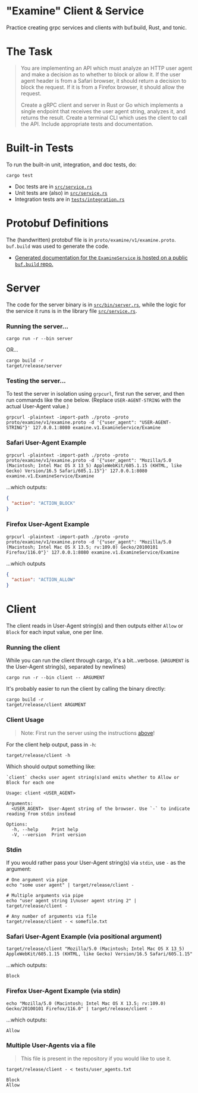 # "Examine" Client & Service

Practice creating grpc services and clients with buf.build, Rust, and tonic.

# The Task

> You are implementing an API which must analyze an HTTP user agent and make a decision as to whether to block or allow it. If the user agent header is from a Safari browser, it should return a decision to block the request. If it is from a Firefox browser, it should allow the request.
> 
> Create a gRPC client and server in Rust or Go which implements a single endpoint that receives the user agent string, analyzes it, and returns the result. Create a terminal CLI which uses the client to call the API. Include appropriate tests and documentation.

# Built-in Tests

To run the built-in unit, integration, and doc tests, do:

```shell
cargo test
```

- Doc tests are in [`src/service.rs`](https://github.com/CleanCut/examine/blob/main/src/service.rs#L14-L26)
- Unit tests are (also) in [`src/service.rs`](https://github.com/CleanCut/examine/blob/main/src/service.rs#L66-L88)
- Integration tests are in [`tests/integration.rs`](https://github.com/CleanCut/examine/blob/main/tests/integration.rs)

# Protobuf Definitions

The (handwritten) protobuf file is in `proto/examine/v1/examine.proto`. `buf.build` was used to
generate the code.

- [Generated documentation for the `ExamineService` is hosted on a public `buf.build` repo.](https://buf.build/nathanstocks/examine)

# Server

The code for the server binary is in [`src/bin/server.rs`](https://github.com/CleanCut/examine/blob/main/src/bin/server.rs), while the logic for the service it runs
is in the library file [`src/service.rs`](https://github.com/CleanCut/examine/blob/main/src/service.rs).

### Running the server...

```shell
cargo run -r --bin server
```

OR...

```shell
cargo build -r
target/release/server
```

### Testing the server...

To test the server in isolation using `grpcurl`, first run the server, and then run commands like the one below. (Replace `USER-AGENT-STRING` with the actual User-Agent value.)

```shell
grpcurl -plaintext -import-path ./proto -proto proto/examine/v1/examine.proto -d '{"user_agent": "USER-AGENT-STRING"}' 127.0.0.1:8080 examine.v1.ExamineService/Examine
```

### Safari User-Agent Example

```shell
grpcurl -plaintext -import-path ./proto -proto proto/examine/v1/examine.proto -d '{"user_agent": "Mozilla/5.0 (Macintosh; Intel Mac OS X 13_5) AppleWebKit/605.1.15 (KHTML, like Gecko) Version/16.5 Safari/605.1.15"}' 127.0.0.1:8080 examine.v1.ExamineService/Examine
```

...which outputs:

```json
{
  "action": "ACTION_BLOCK"
}
```

### Firefox User-Agent Example

```shell
grpcurl -plaintext -import-path ./proto -proto proto/examine/v1/examine.proto -d '{"user_agent": "Mozilla/5.0 (Macintosh; Intel Mac OS X 13.5; rv:109.0) Gecko/20100101 Firefox/116.0"}' 127.0.0.1:8080 examine.v1.ExamineService/Examine
```

...which outputs

```json
{
  "action": "ACTION_ALLOW"
}
```

# Client

The client reads in User-Agent string(s) and then outputs either `Allow` or `Block` for each input value, one per line.

### Running the client

While you can run the client through cargo, it's a bit...verbose. (`ARGUMENT` is the User-Agent string(s), separated by newlines)

```shell
cargo run -r --bin client -- ARGUMENT
```

It's probably easier to run the client by calling the binary directly:

```shell
cargo build -r
target/release/client ARGUMENT
```

### Client Usage

> Note: First run the server using the instructions [above](#server)!

For the client help output, pass in `-h`:

```shell
target/release/client -h
```

Which should output something like:

```text
`client` checks user agent string(s)and emits whether to Allow or Block for each one

Usage: client <USER_AGENT>

Arguments:
  <USER_AGENT>  User-Agent string of the browser. Use `-` to indicate reading from stdin instead

Options:
  -h, --help     Print help
  -V, --version  Print version
```

### Stdin

If you would rather pass your User-Agent string(s) via `stdin`, use `-` as the argument:

```shell
# One argument via pipe
echo "some user agent" | target/release/client -

# Multiple arguments via pipe
echo "user agent string 1\nuser agent string 2" | target/release/client -

# Any number of arguments via file
target/release/client - < somefile.txt
```

### Safari User-Agent Example (via positional argument)

```shell
target/release/client "Mozilla/5.0 (Macintosh; Intel Mac OS X 13_5) AppleWebKit/605.1.15 (KHTML, like Gecko) Version/16.5 Safari/605.1.15"
```

...which outputs:

```text
Block
```

### Firefox User-Agent Example (via stdin)

```shell
echo "Mozilla/5.0 (Macintosh; Intel Mac OS X 13.5; rv:109.0) Gecko/20100101 Firefox/116.0" | target/release/client -
```

...which outputs:

```text
Allow
```

### Multiple User-Agents via a file

> This file is present in the repository if you would like to use it.

```shell
target/release/client - < tests/user_agents.txt
```

```text
Block
Allow
```
